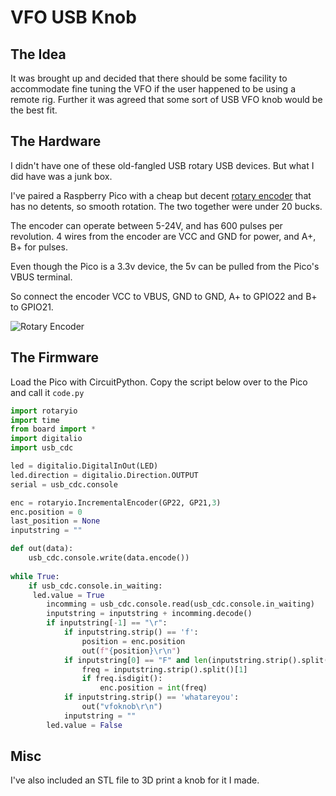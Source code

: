 # VFO USB Knob

## The Idea

It was brought up and decided that there should be some facility to accommodate fine tuning the VFO if the user happened to be using a remote rig. Further it was agreed that some sort of USB VFO knob would be the best fit.

## The Hardware

I didn't have one of these old-fangled USB rotary USB devices. But what I did have was a junk box.

I've paired a Raspberry Pico with a cheap but decent [rotary encoder](https://www.amazon.com/dp/B07JM9YRTQ?psc=1&ref=ppx_yo2ov_dt_b_product_details) that has no detents, so smooth rotation. The two together were under 20 bucks.

The encoder can operate between 5-24V, and has 600 pulses per revolution. 4 wires from the encoder are VCC and GND for power, and A+, B+ for pulses.

Even though the Pico is a 3.3v device, the 5v can be pulled from the Pico's VBUS terminal.

So connect the encoder VCC to VBUS, GND to GND, A+ to GPIO22 and B+ to GPIO21.

![Rotary Encoder](https://github.com/mbridak/not1mm/raw/master/pic/encoder.jpg)

## The Firmware

Load the Pico with CircuitPython. Copy the script below over to the Pico and call it `code.py`

```python
import rotaryio
import time
from board import *
import digitalio
import usb_cdc

led = digitalio.DigitalInOut(LED)
led.direction = digitalio.Direction.OUTPUT
serial = usb_cdc.console

enc = rotaryio.IncrementalEncoder(GP22, GP21,3)
enc.position = 0
last_position = None
inputstring = ""

def out(data):
    usb_cdc.console.write(data.encode())
    
while True:
    if usb_cdc.console.in_waiting:
     led.value = True
        incomming = usb_cdc.console.read(usb_cdc.console.in_waiting)
        inputstring = inputstring + incomming.decode()
        if inputstring[-1] == "\r":
            if inputstring.strip() == 'f':
                position = enc.position
                out(f"{position}\r\n")
            if inputstring[0] == "F" and len(inputstring.strip().split()) == 2:
                freq = inputstring.strip().split()[1]
                if freq.isdigit():
                    enc.position = int(freq)
            if inputstring.strip() == 'whatareyou':
                out("vfoknob\r\n")
            inputstring = ""
        led.value = False
```

## Misc

I've also included an STL file to 3D print a knob for it I made.
